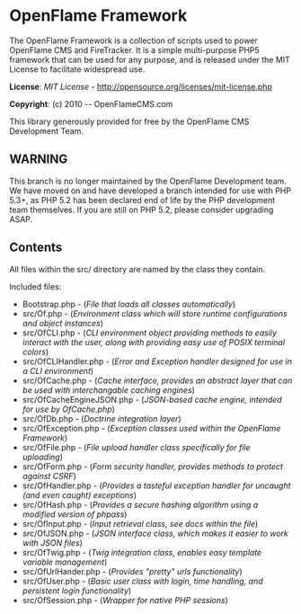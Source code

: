 # OpenFlame Framework

The OpenFlame Framework is a collection of scripts used to power OpenFlame CMS and FireTracker. It is a simple multi-purpose PHP5 framework that can be used for any purpose, and is released under the MIT License to facilitate widespread use.

**License**: *MIT License* - <http://opensource.org/licenses/mit-license.php>

**Copyright**: (c) 2010 -- OpenFlameCMS.com

This library generously provided for free by the OpenFlame CMS Development Team.

## WARNING

This branch is no longer maintained by the OpenFlame Development team.  We have moved on and have developed a branch intended for use with PHP 5.3+, as PHP 5.2 has been declared end of life by the PHP development team themselves.  If you are still on PHP 5.2, please consider upgrading ASAP.

## Contents

All files within the src/ directory are named by the class they contain.

Included files:

* Bootstrap.php - (*File that loads all classes automatically*)
* src/Of.php - (*Environment class which will store runtime configurations and object instances*)
* src/OfCLI.php - (*CLI environment object providing methods to easily interact with the user, along with providing easy use of POSIX terminal colors*)
* src/OfCLIHandler.php - (*Error and Exception handler designed for use in a CLI environment*)
* src/OfCache.php - (*Cache interface, provides an abstract layer that can be used with interchangable caching engines*)
* src/OfCacheEngineJSON.php - (*JSON-based cache engine, intended for use by OfCache.php*)
* src/OfDb.php - (*Doctrine integration layer*)
* src/OfException.php - (*Exception classes used within the OpenFlame Framework*)
* src/OfFile.php - (*File upload handler class specifically for file uploading*)
* src/OfForm.php - (*Form security handler, provides methods to protect against CSRF*)
* src/OfHandler.php - (*Provides a tasteful exception handler for uncaught (and even caught) exceptions*)
* src/OfHash.php - (*Provides a secure hashing algorithm using a modified version of phpass*)
* src/OfInput.php - (*Input retrieval class, see docs within the file*)
* src/OfJSON.php - (*JSON interface class, which makes it easier to work with JSON files*)
* src/OfTwig.php - (*Twig integration class, enables easy template variable management*)
* src/OfUrlHander.php - (*Provides "pretty" urls functionality*)
* src/OfUser.php - (*Basic user class with login, time handling, and persistent login functionality*)
* src/OfSession.php - (*Wrapper for native PHP sessions*)


